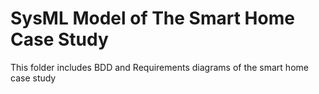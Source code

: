 # SysML Model of The Smart Home Case Study
This folder includes BDD and Requirements diagrams of the smart home case study
